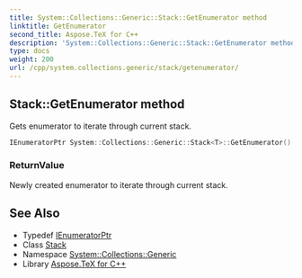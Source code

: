 ```yaml
---
title: System::Collections::Generic::Stack::GetEnumerator method
linktitle: GetEnumerator
second_title: Aspose.TeX for C++
description: 'System::Collections::Generic::Stack::GetEnumerator method. Gets enumerator to iterate through current stack in C++.'
type: docs
weight: 200
url: /cpp/system.collections.generic/stack/getenumerator/
---
```

## Stack::GetEnumerator method


Gets enumerator to iterate through current stack.

```cpp
IEnumeratorPtr System::Collections::Generic::Stack<T>::GetEnumerator() override
```


### ReturnValue

Newly created enumerator to iterate through current stack.

## See Also

* Typedef [IEnumeratorPtr](../ienumeratorptr/)
* Class [Stack](../)
* Namespace [System::Collections::Generic](../../)
* Library [Aspose.TeX for C++](../../../)
